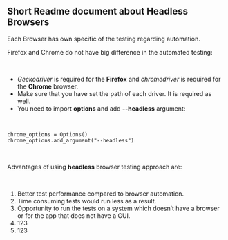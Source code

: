 <h2><b>Short Readme document about Headless Browsers</b></h2>

<p>Each Browser has own specific of the testing regarding automation.</p>

Firefox and Chrome do not have big difference in the automated testing:</p>
<br>
<ul>
<li><i>Geckodriver</i> is required for the <b>Firefox</b> and <i>chromedriver</i> is required for the <b>Chrome</b> browser.</li>
<li>Make sure that you have set the path of each driver. It is required as well.</li>
<li>You need to import <b>options</b> and add <b>--headless</b> argument:</li>
</ul>
<br>

<code>chrome_options = Options()</code>
<br>
<code>chrome_options.add_argument("--headless")</code>

<br>
<p>Advantages of using <b>headless</b> browser testing approach are:</p>
<br>
<ol>
   <li>Better test performance compared to browser automation.</li>
   <li>Time consuming tests would run less as a result.</li>
   <li>Opportunity to run the tests on a system which doesn’t have a browser or for the app that does not have a GUI.</li>
   <li>123</li>
   <li>123</li>
</ol>
